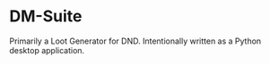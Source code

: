 # DM-Suite
Primarily a Loot Generator for DND. Intentionally written as a Python desktop application.
